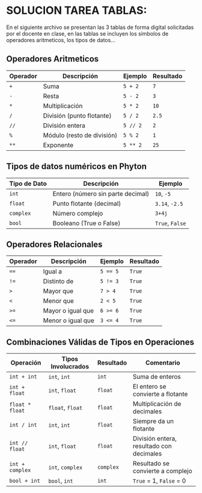 # SOLUCION TAREA TABLAS:
En el siguiente archivo se presentan las 3 tablas de forma digital solicitadas por el docente en clase, en las tablas se incluyen los simbolos de operadores aritmeticos, los tipos de datos...

## Operadores Aritmeticos
| Operador | Descripción                 | Ejemplo    | Resultado |
|----------|-----------------------------|------------|-----------|
| `+`      | Suma                        | `5 + 2`    | `7`       |
| `-`      | Resta                       | `5 - 2`    | `3`       |
| `*`      | Multiplicación              | `5 * 2`    | `10`      |
| `/`      | División (punto flotante)   | `5 / 2`    | `2.5`     |
| `//`     | División entera             | `5 // 2`   | `2`       |
| `%`      | Módulo (resto de división)  | `5 % 2`    | `1`       |
| `**`     | Exponente                   | `5 ** 2`   | `25`      |

## Tipos de datos numéricos en Phyton
| Tipo de Dato | Descripción                              | Ejemplo        |
|--------------|------------------------------------------|----------------|
| `int`        | Entero (número sin parte decimal)        | `10`, `-5`     |
| `float`      | Punto flotante (decimal)                 | `3.14`, `-2.5` |
| `complex`    | Número complejo                          | `3+4j`         |
| `bool`       | Booleano (True o False)                  | `True`, `False`|

## Operadores Relacionales
| Operador | Descripción           | Ejemplo   | Resultado |
|----------|-----------------------|-----------|-----------|
| `==`     | Igual a               | `5 == 5`  | `True`    |
| `!=`     | Distinto de           | `5 != 3`  | `True`    |
| `>`      | Mayor que             | `7 > 4`   | `True`    |
| `<`      | Menor que             | `2 < 5`   | `True`    |
| `>=`     | Mayor o igual que     | `6 >= 6`  | `True`    |
| `<=`     | Menor o igual que     | `3 <= 4`  | `True`    |

## Combinaciones Válidas de Tipos en Operaciones
| Operación        | Tipos Involucrados     | Resultado | Comentario                                 |
|------------------|------------------------|-----------|--------------------------------------------|
| `int + int`      | `int`, `int`           | `int`     | Suma de enteros                            |
| `int + float`    | `int`, `float`         | `float`   | El entero se convierte a flotante          |
| `float * float`  | `float`, `float`       | `float`   | Multiplicación de decimales                |
| `int / int`      | `int`, `int`           | `float`   | Siempre da un flotante                     |
| `int // float`   | `int`, `float`         | `float`   | División entera, resultado con decimales   |
| `int + complex`  | `int`, `complex`       | `complex` | Resultado se convierte a complejo          |
| `bool + int`     | `bool`, `int`          | `int`     | `True` = 1, `False` = 0                    |

